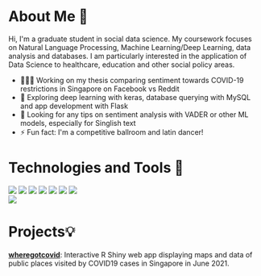 # About Me 👋    

Hi, I'm a graduate student in social data science. My coursework focuses on Natural Language Processing, Machine Learning/Deep Learning, data analysis and databases. I am particularly interested in the application of Data Science to healthcare, education and other social policy areas. 

- 👨🏽‍💻 Working on my thesis comparing sentiment towards COVID-19 restrictions in Singapore on Facebook vs Reddit
- 🌱 Exploring deep learning with keras, database querying with MySQL and app development with Flask
- 🤔 Looking for any tips on sentiment analysis with VADER or other ML models, especially for Singlish text
- ⚡ Fun fact: I'm a competitive ballroom and latin dancer!     


# Technologies and Tools 🔧    
![](https://img.shields.io/badge/Python-informational?style=flat&logo=python&logoColor=white&color=2bbc8a)
![](https://img.shields.io/badge/R-informational?style=flat&logo=r&logoColor=white&color=2bbc8a)
![](https://img.shields.io/badge/MySQL-informational?style=flat&logo=mysql&logoColor=white&color=2bbc8a)
![](https://img.shields.io/badge/DataGrip-informational?style=flat&logo=DataGrip&logoColor=white&color=2bbc8a)
![](https://img.shields.io/badge/Tableau-informational?style=flat&logo=tableau&logoColor=white&color=2bbc8a)
![](https://img.shields.io/badge/Databricks-informational?style=flat&logo=databricks&logoColor=white&color=2bbc8a)
![](https://img.shields.io/badge/Heroku-informational?style=flat&logo=heroku&logoColor=white&color=2bbc8a)    
![](https://img.shields.io/badge/Git-informational?style=flat&logo=git&logoColor=white&color=2bbc8a)


# Projects💡     
[**wheregotcovid**](https://wheregotcovid.herokuapp.com/): Interactive R Shiny web app displaying maps and data of public places visited by COVID19 cases in Singapore in June 2021.    
